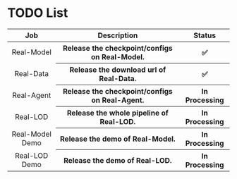 # TODO List

<table>
<thead align="center">
  <tr>
    <th> Job </th>
    <th> Description </th>
    <th> Status </th>
  </tr>
</thead>
<tbody align="center">
  <tr>
    <td>Real-Model</td>
    <th>Release the checkpoint/configs on Real-Model.</th>
    <th>✅</th>
  </tr>
  <tr>
    <td>Real-Data</td>
    <th>Release the download url of Real-Data.</th>
    <th>✅</th>
  </tr>
  <tr>
    <td>Real-Agent</td>
    <th>Release the checkpoint/configs on Real-Agent.</th>
    <th>In Processing</th>
  </tr>
  <tr>
    <td>Real-LOD</td>
    <th>Release the whole pipeline of Real-LOD.</th>
    <th>In Processing</th>
  </tr>
  <tr>
  <td>Real-Model Demo</td>
    <th>Release the demo of Real-Model.</th>
    <th>In Processing</th>
  </tr>
  <td>Real-LOD Demo</td>
    <th>Release the demo of Real-LOD.</th>
    <th>In Processing</th>
  </tr>
</tbody>
</table>

